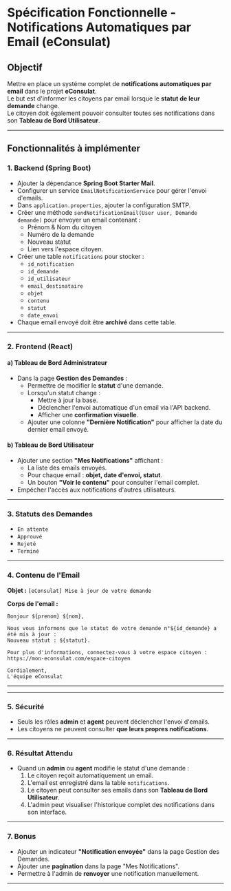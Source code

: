# Spécification Fonctionnelle - Notifications Automatiques par Email (eConsulat)

## Objectif

Mettre en place un systéme complet de **notifications automatiques par email** dans le projet **eConsulat**.  
Le but est d'informer les citoyens par email lorsque le **statut de leur demande** change.  
Le citoyen doit également pouvoir consulter toutes ses notifications dans son **Tableau de Bord Utilisateur**.

---

## Fonctionnalités à implémenter

### 1. Backend (Spring Boot)

- Ajouter la dépendance **Spring Boot Starter Mail**.
- Configurer un service `EmailNotificationService` pour gérer l'envoi d'emails.
- Dans `application.properties`, ajouter la configuration SMTP.
- Créer une méthode `sendNotificationEmail(User user, Demande demande)` pour envoyer un email contenant :
  - Prénom & Nom du citoyen
  - Numéro de la demande
  - Nouveau statut
  - Lien vers l'espace citoyen.
- Créer une table `notifications` pour stocker :
  - `id_notification`
  - `id_demande`
  - `id_utilisateur`
  - `email_destinataire`
  - `objet`
  - `contenu`
  - `statut`
  - `date_envoi`
- Chaque email envoyé doit être **archivé** dans cette table.

---

### 2. Frontend (React)

#### a) **Tableau de Bord Administrateur**

- Dans la page **Gestion des Demandes** :
  - Permettre de modifier le **statut** d'une demande.
  - Lorsqu'un statut change :
    - Mettre à jour la base.
    - Déclencher l'envoi automatique d'un email via l'API backend.
    - Afficher une **confirmation visuelle**.
  - Ajouter une colonne **"Dernière Notification"** pour afficher la date du dernier email envoyé.

#### b) **Tableau de Bord Utilisateur**

- Ajouter une section **"Mes Notifications"** affichant :
  - La liste des emails envoyés.
  - Pour chaque email : **objet, date d'envoi, statut**.
  - Un bouton **"Voir le contenu"** pour consulter l'email complet.
- Empécher l'accès aux notifications d'autres utilisateurs.

---

### 3. Statuts des Demandes

- `En attente`
- `Approuvé`
- `Rejeté`
- `Terminé`

---

### 4. Contenu de l'Email

**Objet :** `[eConsulat] Mise à jour de votre demande`

**Corps de l'email :**

```
Bonjour ${prenom} ${nom},

Nous vous informons que le statut de votre demande n°${id_demande} a été mis à jour :
Nouveau statut : ${statut}.

Pour plus d'informations, connectez-vous à votre espace citoyen :
https://mon-econsulat.com/espace-citoyen

Cordialement,
L'équipe eConsulat
```

---

---

### 5. Sécurité

- Seuls les rôles **admin** et **agent** peuvent déclencher l'envoi d'emails.
- Les citoyens ne peuvent consulter **que leurs propres notifications**.

---

### 6. Résultat Attendu

- Quand un **admin** ou **agent** modifie le statut d'une demande :
  1. Le citoyen reçoit automatiquement un email.
  2. L'email est enregistré dans la table `notifications`.
  3. Le citoyen peut consulter ses emails dans son **Tableau de Bord Utilisateur**.
  4. L'admin peut visualiser l'historique complet des notifications dans son interface.

---

### 7. Bonus

- Ajouter un indicateur **"Notification envoyée"** dans la page Gestion des Demandes.
- Ajouter une **pagination** dans la page "Mes Notifications".
- Permettre à l'admin de **renvoyer** une notification manuellement.

---
